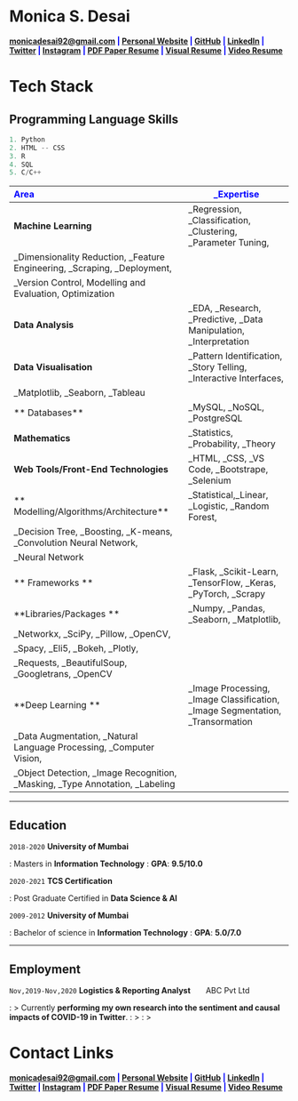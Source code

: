 # Monica S. Desai

<span style="color:blue">**<a href="mailto:monicadesai92@gmail.com">monicadesai92@gmail.com</a>
|
<a href="https://monicadesai-tech.github.io/" target="_blank">Personal Website</a>
|
<a href="https://github.com/monicadesAI-tech" target="_blank">GitHub</a>
|
<a href="https://linkedin.com/in/md92" target="_blank">LinkedIn</a>
|
<a href="https://twitter.com/MonicaDesai92" target="_blank">Twitter</a>
|
<a href="" target="_blank">Instagram</a>
|
<a href="" target="_blank">PDF Paper Resume</a>
|
<a href="" target="_blank">Visual Resume</a>
|
<a href="" target="_blank">Video Resume</a>**</span>

# Tech Stack
## **Programming Language Skills**

```python
1. Python
2. HTML -- CSS
3. R
4. SQL
5. C/C++
```

| <span style="color:blue">**Area**</span> | <span style="color:blue">**_Expertise**</span></span></span></span></span></span></span></span>|
| :----------------------------------------- | ---------------------------------------------------------------------------------------------|
| **Machine Learning**                       |             _Regression, _Classification, _Clustering, _Parameter Tuning,                   |
|                                                          _Dimensionality Reduction,  _Feature Engineering, _Scraping, _Deployment,       |
|                                                          _Version Control, Modelling and Evaluation, Optimization                        |
| **Data Analysis**                          |             _EDA, _Research, _Predictive, _Data Manipulation, _Interpretation               |
| **Data Visualisation**                     |             _Pattern Identification, _Story Telling, _Interactive Interfaces,               |
                                                           _Matplotlib, _Seaborn, _Tableau                                                 |
| ** Databases**                             |             _MySQL, _NoSQL, _PostgreSQL                                                     |
| **Mathematics**                            |             _Statistics, _Probability, _Theory                                              |
| **Web Tools/Front-End Technologies**       |             _HTML, _CSS, _VS Code, _Bootstrape, _Selenium                                   |
| ** Modelling/Algorithms/Architecture**     |             _Statistical,_Linear, _Logistic, _Random Forest,                                |
|                                                          _Decision Tree, _Boosting, _K-means, _Convolution Neural Network,               |
|                                                          _Neural Network                                                                 |
| ** Frameworks **                           |             _Flask, _Scikit-Learn, _TensorFlow, _Keras, _PyTorch, _Scrapy                   |
| **Libraries/Packages **                    |             _Numpy, _Pandas, _Seaborn, _Matplotlib,                                         |
|                                                          _Networkx, _SciPy, _Pillow, _OpenCV,                                            |
|                                                          _Spacy, _Eli5, _Bokeh, _Plotly,                                                 |
|                                                          _Requests, _BeautifulSoup,  _Googletrans, _OpenCV                               |
| **Deep Learning **                         |             _Image Processing, _Image Classification, _Image Segmentation, _Transormation   | 
|                                                          _Data  Augmentation, _Natural Language Processing, _Computer Vision,            |
|                                                          _Object Detection, _Image Recognition, _Masking, _Type Annotation, _Labeling    | 
                                                           




---

## **Education**

`2018-2020` **University of Mumbai**

: Masters in **Information Technology**
: **GPA**: **9.5/10.0**

`2020-2021` **TCS Certification**

: Post Graduate Certified in **Data Science & AI**

`2009-2012` **University of Mumbai**

: Bachelor of science in **Information Technology**
: **GPA**: **5.0/7.0**





---

## **Employment**

`Nov,2019-Nov,2020` **Logistics & Reporting Analyst**
&nbsp; &nbsp; &nbsp; ABC Pvt Ltd

: > Currently **performing my own research into the sentiment and causal impacts of COVID-19 in Twitter**.
: > 
: > 





# **Contact Links**

<span style="color:blue">**<a href="mailto:monicadesai92@gmail.com">monicadesai92@gmail.com</a>
|
<a href="https://monicadesai-tech.github.io/" target="_blank">Personal Website</a>
|
<a href="https://github.com/monicadesAI-tech" target="_blank">GitHub</a>
|
<a href="https://linkedin.com/in/md92" target="_blank">LinkedIn</a>
|
<a href="https://twitter.com/MonicaDesai92" target="_blank">Twitter</a>
|
<a href="" target="_blank">Instagram</a>
|
<a href="" target="_blank">PDF Paper Resume</a>
|
<a href="" target="_blank">Visual Resume</a>
|
<a href="" target="_blank">Video Resume</a>**</span>


